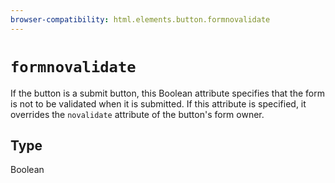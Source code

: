 ```yaml
---
browser-compatibility: html.elements.button.formnovalidate
---
```


# `formnovalidate`

If the button is a submit button, this Boolean attribute specifies
that the form is not to be validated when it is submitted. If this
attribute is specified, it overrides the `novalidate` attribute of
the button's form owner.

## Type

Boolean
